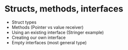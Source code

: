 # Structs, methods, interfaces

* Struct types
* Methods (Pointer vs value receiver)
* Using an existing interface (Stringer example)
* Creating our own interface
* Empty interfaces (most general type)
